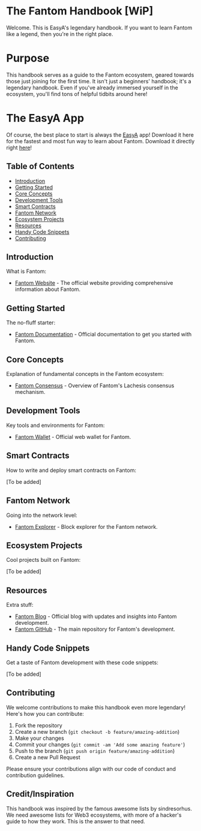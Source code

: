 # The Fantom Handbook [WiP]

Welcome. This is EasyA's legendary handbook. If you want to learn Fantom like a legend, then you're in the right place.

# Purpose

This handbook serves as a guide to the Fantom ecosystem, geared towards those just joining for the first time. It isn't just a beginners' handbook; it's a legendary handbook. Even if you've already immersed yourself in the ecosystem, you'll find tons of helpful tidbits around here!

# The EasyA App

Of course, the best place to start is always the [EasyA](https://www.easya.io) app! Download it here for the fastest and most fun way to learn about Fantom. Download it directly right [here](https://links.easya.io/links/gotoapp)!

## Table of Contents

- [Introduction](#introduction)
- [Getting Started](#getting-started)
- [Core Concepts](#core-concepts)
- [Development Tools](#development-tools)
- [Smart Contracts](#smart-contracts)
- [Fantom Network](#fantom-network)
- [Ecosystem Projects](#ecosystem-projects)
- [Resources](#resources)
- [Handy Code Snippets](#handy-code-snippets)
- [Contributing](#contributing)

## Introduction

What is Fantom:

- [Fantom Website](https://fantom.foundation/) - The official website providing comprehensive information about Fantom.

## Getting Started

The no-fluff starter:

- [Fantom Documentation](https://docs.fantom.foundation/) - Official documentation to get you started with Fantom.

## Core Concepts

Explanation of fundamental concepts in the Fantom ecosystem:

- [Fantom Consensus](https://fantom.foundation/lachesis-consensus-algorithm/) - Overview of Fantom's Lachesis consensus mechanism.

## Development Tools

Key tools and environments for Fantom:

- [Fantom Wallet](https://pwawallet.fantom.network/) - Official web wallet for Fantom.

## Smart Contracts

How to write and deploy smart contracts on Fantom:

[To be added]

## Fantom Network

Going into the network level:

- [Fantom Explorer](https://ftmscan.com/) - Block explorer for the Fantom network.

## Ecosystem Projects

Cool projects built on Fantom:

[To be added]

## Resources

Extra stuff:

- [Fantom Blog](https://fantom.foundation/blog/) - Official blog with updates and insights into Fantom development.
- [Fantom GitHub](https://github.com/Fantom-Foundation) - The main repository for Fantom's development.

## Handy Code Snippets

Get a taste of Fantom development with these code snippets:

[To be added]

## Contributing

We welcome contributions to make this handbook even more legendary! Here's how you can contribute:

1. Fork the repository
2. Create a new branch (`git checkout -b feature/amazing-addition`)
3. Make your changes
4. Commit your changes (`git commit -am 'Add some amazing feature'`)
5. Push to the branch (`git push origin feature/amazing-addition`)
6. Create a new Pull Request

Please ensure your contributions align with our code of conduct and contribution guidelines.

## Credit/Inspiration

This handbook was inspired by the famous awesome lists by sindresorhus. We need awesome lists for Web3 ecosystems, with more of a hacker's guide to how they work. This is the answer to that need.
